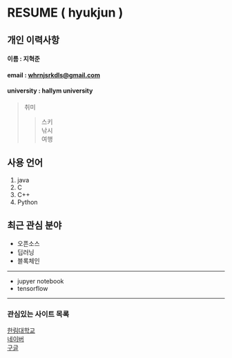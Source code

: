 # RESUME ( hyukjun )
## 개인 이력사항
#### 이름 : 지혁준
#### email : whrnjsrkdls@gmail.com
#### university : hallym university

> 취미
>> 스키  
>> 낚시  
>> 여행  

## 사용 언어
1. java
2. C
3. C++
4. Python

## 최근 관심 분야
* 오픈소스
* 딥러닝
* 블록체인
----------------
* jupyer notebook
* tensorflow  
------
### 관심있는 사이트 목록
[한림대학교][hallym]  
[네이버][naver]  
[구글][google]  

[google]:https://www.google.com
[naver]:https://www.naver.com
[hallym]:https://www.hallym.ac.kr


